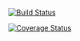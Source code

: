 [![Build Status](https://travis-ci.org/boleideng1994/cs207test.svg?branch=master)](https://travis-ci.org/boleideng1994/cs207test.svg?branch=master)

[![Coverage Status](https://coveralls.io/repos/github/boleideng1994/cs207test/badge.svg?branch=master)](https://coveralls.io/github/boleideng1994/cs207test?branch=master)
